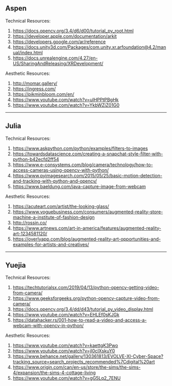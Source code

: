 ## Aspen
Technical Resources:
1. https://docs.opencv.org/3.4/d6/d00/tutorial_py_root.html
2. https://developer.apple.com/documentation/arkit
3. https://developers.google.com/ar/reference
4. https://docs.unity3d.com/Packages/com.unity.xr.arfoundation@4.2/manual/index.html
5. https://docs.unrealengine.com/4.27/en-US/SharingAndReleasing/XRDevelopment/

Aesthetic Resources:
1. http://momar.gallery/
2. https://ingress.com/
3. https://pikminbloom.com/en/
4. https://www.youtube.com/watch?v=uIHPPtPBgHk
5. https://www.youtube.com/watch?v=YkbWZiZ01G0

---

## Julia

Technical Resources:
1. https://www.askpython.com/python/examples/filters-to-images
2. https://towardsdatascience.com/creating-a-snapchat-style-filter-with-python-b42ecfd2ff54
3. https://www.e-consystems.com/blog/camera/technology/how-to-access-cameras-using-opencv-with-python/
4. https://www.pyimagesearch.com/2015/05/25/basic-motion-detection-and-tracking-with-python-and-opencv/
5. https://www.baeldung.com/java-capture-image-from-webcam

Aesthetic Resources:
1. https://acuteart.com/artist/the-looking-glass/
2. https://www.voguebusiness.com/consumers/augmented-reality-store-machine-a-institute-of-fashion-design
3. http://rossin.co/
4. https://www.artnews.com/art-in-america/features/augmented-reality-art-1234581120/
5. https://overlyapp.com/blog/augmented-reality-art-opportunities-and-examples-for-artists-and-creatives/

---

## Yuejia
Technical Resources:
1. https://techtutorialsx.com/2019/04/13/python-opencv-getting-video-from-camera/
2. https://www.geeksforgeeks.org/python-opencv-capture-video-from-camera/
3. https://docs.opencv.org/3.4/dd/d43/tutorial_py_video_display.html
4. https://www.youtube.com/watch?v=EHLEf0sKJGk
5. https://datahacker.rs/001-how-to-read-a-video-and-access-a-webcam-with-opencv-in-python/

Aesthetic Resources:
1. https://www.youtube.com/watch?v=kaettgK3Pwo
2. https://www.youtube.com/watch?v=jI0cIXskuY0
3. https://www.behance.net/gallery/130361813/EVOLVE-XI-Cyber-Space?tracking_source=search_projects_recommended%7Cdigital%20art
4. https://www.origin.com/can/en-us/store/the-sims/the-sims-4/expansion/the-sims-4-cottage-living
5. https://www.youtube.com/watch?v=gG5Lq2_7ENU